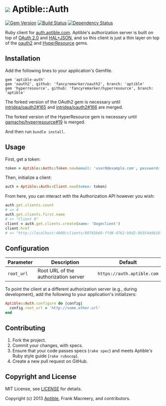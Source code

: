 # ![](https://raw.github.com/aptible/straptible/master/lib/straptible/rails/templates/public.api/icon-60px.png) Aptible::Auth

[![Gem Version](https://badge.fury.io/rb/aptible-auth.png)](https://rubygems.org/gems/aptible-auth)
[![Build Status](https://travis-ci.org/aptible/aptible-auth-ruby.png?branch=master)](https://travis-ci.org/aptible/aptible-auth-ruby)
[![Dependency Status](https://gemnasium.com/aptible/aptible-auth-ruby.png)](https://gemnasium.com/aptible/aptible-auth-ruby)

Ruby client for [auth.aptible.com](https://auth.aptible.com/). Aptible's authorization server is built on top of [OAuth 2.0](http://tools.ietf.org/html/rfc6749) and [HAL+JSON](http://tools.ietf.org/html/draft-kelly-json-hal-06), and so this client is just a thin layer on top of the [oauth2](https://github.com/intridea/oauth2) and [HyperResource](https://github.com/gamache/hyperresource) gems.

## Installation

Add the following lines to your application's Gemfile.

    gem 'aptible-auth'
    gem 'oauth2', github: 'fancyremarker/oauth2', branch: 'aptible'
    gem 'hyperresource', github: 'fancyremarker/hyperresource', branch: 'aptible'

The forked version of the OAuth2 gem is necessary until [intridea/oauth2#165](https://github.com/intridea/oauth2/pull/165) and [intridea/oauth2#166](https://github.com/intridea/oauth2/pull/166) are merged.

The forked version of the HyperResource gem is necessary until [gamache/hyperresource#19](https://github.com/gamache/hyperresource/pull/19) is merged.

And then run `bundle install`.

## Usage

First, get a token:

```ruby
token = Aptible::Auth::Token.new(email: 'user0@example.com', password: 'password')
```

Then, initialize a client:
```ruby
auth = Aptible::Auth::Client.new(token: token)
```

From here, you can interact with the Authorization API however you wish:

```ruby
auth.get.clients.count
# => 4
auth.get.clients.first.name
# => "Client 0"
client = auth.get.clients.create(name: 'Dogeclient')
client.href
# => "http://localhost:4000/clients/60765b69-ffd8-4762-b9d2-96354ddb16f9"
```

## Configuration

| Parameter | Description | Default |
| --------- | ----------- | --------------- |
| `root_url` | Root URL of the authorization server | `https://auth.aptible.com` |

To point the client at a different authorization server (e.g., during development), add the following to your application's initializers:

```ruby
Aptible::Auth.configure do |config|
  config.root_url = 'http://some.other.url'
end
```

## Contributing

1. Fork the project.
1. Commit your changes, with specs.
1. Ensure that your code passes specs (`rake spec`) and meets Aptible's Ruby style guide (`rake rubocop`).
1. Create a new pull request on GitHub.

## Copyright and License

MIT License, see [LICENSE](LICENSE.md) for details.

Copyright (c) 2013 [Aptible](https://www.aptible.com), Frank Macreery, and contributors.
